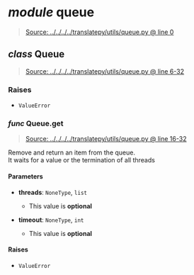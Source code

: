 # *module* **queue**

> [Source: ../../../../translatepy/utils/queue.py @ line 0](../../../../translatepy/utils/queue.py#L0)

## *class* **Queue**

> [Source: ../../../../translatepy/utils/queue.py @ line 6-32](../../../../translatepy/utils/queue.py#L6-L32)

### Raises

- `ValueError`

### *func* Queue.**get**

> [Source: ../../../../translatepy/utils/queue.py @ line 16-32](../../../../translatepy/utils/queue.py#L16-L32)

Remove and return an item from the queue.  
It waits for a value or the termination of all threads

#### Parameters

- **threads**: `NoneType`, `list`
  - This value is **optional**


- **timeout**: `NoneType`, `int`
  - This value is **optional**


#### Raises

- `ValueError`
